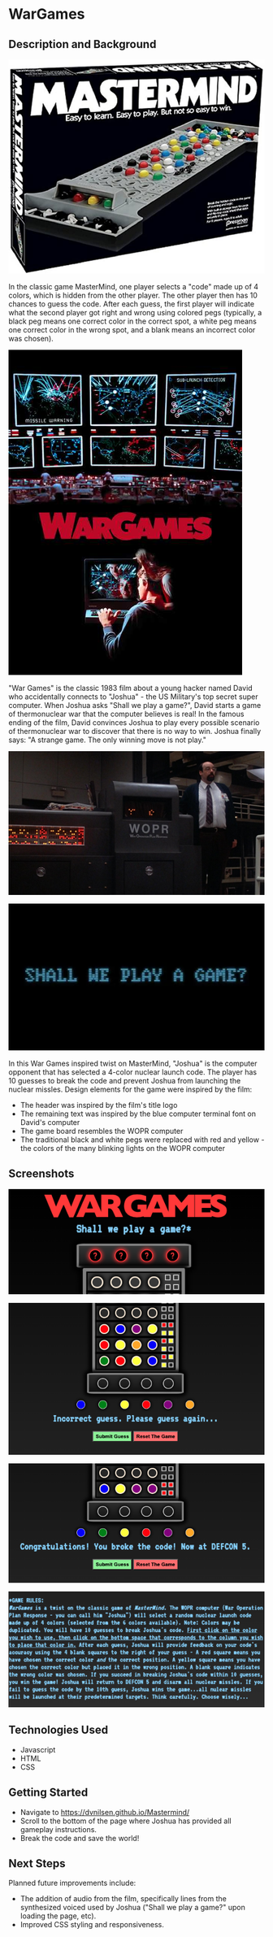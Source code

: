 # WarGames

## Description and Background
![Mastermind](./assets/mastermind.jpg "Mastermind")

In the classic game MasterMind, one player selects a "code" made up of 4 colors, which is hidden from the other player.  The other player then has 10 chances to guess the code.  After each guess, the first player will indicate what the second player got right and wrong using colored pegs (typically, a black peg means one correct color in the correct spot, a white peg means one correct color in the wrong spot, and a blank means an incorrect color was chosen).

![WarGames](./assets/WGPoster.jpeg "WarGames")

"War Games" is the classic 1983 film about a young hacker named David who accidentally connects to "Joshua" - the US Military's top secret super computer.  When Joshua asks "Shall we play a game?", David starts a game of thermonuclear war that the computer believes is real!  In the famous ending of the film, David convinces Joshua to play every possible scenario of thermonuclear war to discover that there is no way to win.  Joshua finally says: "A strange game.  The only winning move is not play." 

![WOPR](./assets/WOPR.jpeg "WOPR") 

![Play](./assets/Joshua.jpeg "Play")

In this War Games inspired twist on MasterMind, "Joshua" is the computer opponent that has selected a 4-color nuclear launch code.  The player has 10 guesses to break the code and prevent Joshua from launching the nuclear missles.  Design elements for the game were inspired by the film:
- The header was inspired by the film's title logo
- The remaining text was inspired by the blue computer terminal font on David's computer
- The game board resembles the WOPR computer 
- The traditional black and white pegs were replaced with red and yellow - the colors of the many blinking lights on the WOPR computer 
## Screenshots
![Title](./assets/title.png "Title")

![Wrong](./assets/wrong.png "Wrong")

![Win](./assets/win.png "Win")

![Rules](./assets/rules.png "Rules")

## Technologies Used
- Javascript
- HTML
- CSS
## Getting Started
- Navigate to https://dvnilsen.github.io/Mastermind/ 
- Scroll to the bottom of the page where Joshua has provided all gameplay instructions.
- Break the code and save the world!
## Next Steps
Planned future improvements include:
- The addition of audio from the film, specifically lines from the synthesized voiced used by Joshua ("Shall we play a game?" upon loading the page, etc).
- Improved CSS styling and responsiveness. 